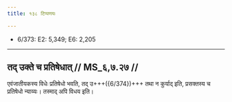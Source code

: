 ```yaml
---
title: १३८ टिप्पणयः

---
```

- 6/373: E2: 5,349; E6: 2,205

____________________________________________


## तद् उक्ते च प्रतिषेधात् // MS_६,७.२७ //

एवंजातीयकस्य विधेः प्रतिषेधो भवति, तद् उ+++({6/374})+++ तथा न कुर्याद् इति, प्रसक्तस्य च प्रतिषेधो न्याय्यः। तस्माद् अपि विधय इति।
